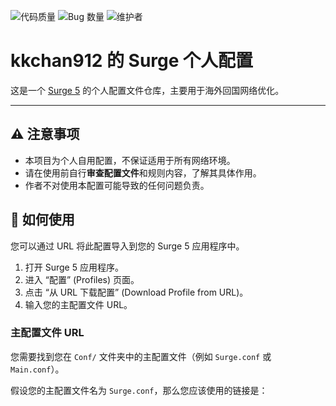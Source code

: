 ![代码质量](https://img.shields.io/badge/Code_Quality-Spaghetti-red)
![Bug 数量](https://img.shields.io/badge/Bugs_Found-Too_Many_To_Count-orange)
![维护者](https://img.shields.io/badge/Maintained_By-Coffee_and_Tears-blue)

# kkchan912 的 Surge 个人配置

这是一个 [Surge 5](https://nssurge.com/) 的个人配置文件仓库，主要用于海外回国网络优化。

---

## ⚠️ 注意事项

* 本项目为个人自用配置，不保证适用于所有网络环境。
* 请在使用前自行**审查配置文件**和规则内容，了解其具体作用。
* 作者不对使用本配置可能导致的任何问题负责。

## 🚀 如何使用

您可以通过 URL 将此配置导入到您的 Surge 5 应用程序中。

1.  打开 Surge 5 应用程序。
2.  进入 “配置” (Profiles) 页面。
3.  点击 “从 URL 下载配置” (Download Profile from URL)。
4.  输入您的主配置文件 URL。

### 主配置文件 URL

您需要找到您在 `Conf/` 文件夹中的主配置文件（例如 `Surge.conf` 或 `Main.conf`）。

假设您的主配置文件名为 `Surge.conf`，那么您应该使用的链接是：

